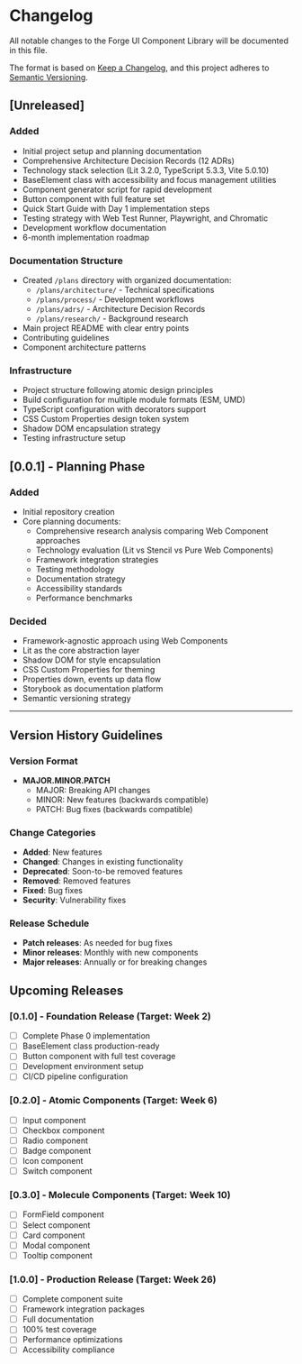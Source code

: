 # Changelog

All notable changes to the Forge UI Component Library will be documented in this file.

The format is based on [Keep a Changelog](https://keepachangelog.com/en/1.0.0/),
and this project adheres to [Semantic Versioning](https://semver.org/spec/v2.0.0.html).

## [Unreleased]

### Added
- Initial project setup and planning documentation
- Comprehensive Architecture Decision Records (12 ADRs)
- Technology stack selection (Lit 3.2.0, TypeScript 5.3.3, Vite 5.0.10)
- BaseElement class with accessibility and focus management utilities
- Component generator script for rapid development
- Button component with full feature set
- Quick Start Guide with Day 1 implementation steps
- Testing strategy with Web Test Runner, Playwright, and Chromatic
- Development workflow documentation
- 6-month implementation roadmap

### Documentation Structure
- Created `/plans` directory with organized documentation:
  - `/plans/architecture/` - Technical specifications
  - `/plans/process/` - Development workflows
  - `/plans/adrs/` - Architecture Decision Records
  - `/plans/research/` - Background research
- Main project README with clear entry points
- Contributing guidelines
- Component architecture patterns

### Infrastructure
- Project structure following atomic design principles
- Build configuration for multiple module formats (ESM, UMD)
- TypeScript configuration with decorators support
- CSS Custom Properties design token system
- Shadow DOM encapsulation strategy
- Testing infrastructure setup

## [0.0.1] - Planning Phase

### Added
- Initial repository creation
- Core planning documents:
  - Comprehensive research analysis comparing Web Component approaches
  - Technology evaluation (Lit vs Stencil vs Pure Web Components)
  - Framework integration strategies
  - Testing methodology
  - Documentation strategy
  - Accessibility standards
  - Performance benchmarks

### Decided
- Framework-agnostic approach using Web Components
- Lit as the core abstraction layer
- Shadow DOM for style encapsulation
- CSS Custom Properties for theming
- Properties down, events up data flow
- Storybook as documentation platform
- Semantic versioning strategy

---

## Version History Guidelines

### Version Format
- **MAJOR.MINOR.PATCH**
  - MAJOR: Breaking API changes
  - MINOR: New features (backwards compatible)
  - PATCH: Bug fixes (backwards compatible)

### Change Categories
- **Added**: New features
- **Changed**: Changes in existing functionality
- **Deprecated**: Soon-to-be removed features
- **Removed**: Removed features
- **Fixed**: Bug fixes
- **Security**: Vulnerability fixes

### Release Schedule
- **Patch releases**: As needed for bug fixes
- **Minor releases**: Monthly with new components
- **Major releases**: Annually or for breaking changes

## Upcoming Releases

### [0.1.0] - Foundation Release (Target: Week 2)
- [ ] Complete Phase 0 implementation
- [ ] BaseElement class production-ready
- [ ] Button component with full test coverage
- [ ] Development environment setup
- [ ] CI/CD pipeline configuration

### [0.2.0] - Atomic Components (Target: Week 6)
- [ ] Input component
- [ ] Checkbox component
- [ ] Radio component
- [ ] Badge component
- [ ] Icon component
- [ ] Switch component

### [0.3.0] - Molecule Components (Target: Week 10)
- [ ] FormField component
- [ ] Select component
- [ ] Card component
- [ ] Modal component
- [ ] Tooltip component

### [1.0.0] - Production Release (Target: Week 26)
- [ ] Complete component suite
- [ ] Framework integration packages
- [ ] Full documentation
- [ ] 100% test coverage
- [ ] Performance optimizations
- [ ] Accessibility compliance